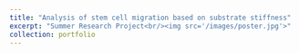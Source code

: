 ```yaml
---
title: "Analysis of stem cell migration based on substrate stiffness"
excerpt: "Summer Research Project<br/><img src='/images/poster.jpg'>"
collection: portfolio
---
```


